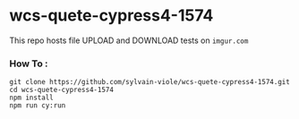 # wcs-quete-cypress4-1574
This repo hosts file UPLOAD and DOWNLOAD tests on `imgur.com`

### How To :

```
git clone https://github.com/sylvain-viole/wcs-quete-cypress4-1574.git
cd wcs-quete-cypress4-1574
npm install
npm run cy:run
```



